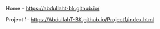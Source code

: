 Home - https://abdullaht-bk.github.io/


Project 1-  https://AbdullahT-BK.github.io/Project1/index.html
